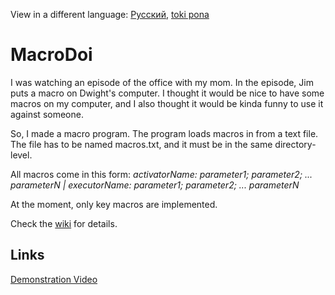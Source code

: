 View in a different language: [Русский](../master/README.ru-RU.md "Смотреть на русском"), [toki pona](../master/README.tok.md "lukin kepeken toki pona")

# MacroDoi
I was watching an episode of the office with my mom. In the episode, Jim puts a macro on Dwight's computer. 
I thought it would be nice to have some macros on my computer, and I also thought it would be kinda funny to use it against someone.

So, I made a macro program. The program loads macros in from a text file. The file has to be named macros.txt, and it must be in the same directory-level.

All macros come in this form: *activatorName: parameter1; parameter2; ... parameterN | executorName: parameter1; parameter2; ... parameterN*

At the moment, only key macros are implemented. 

Check the [wiki](../../wiki/Home) for details.

## Links
[Demonstration Video](https://www.youtube.com/watch?v=FEPOceLIEXE "MacroDoi Demonstration")

